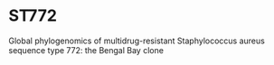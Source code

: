 # ST772
Global phylogenomics of multidrug-resistant Staphylococcus aureus sequence type 772: the Bengal Bay clone
